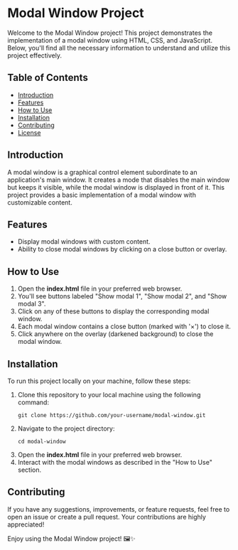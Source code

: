 # Modal Window Project

Welcome to the Modal Window project! This project demonstrates the implementation of a modal window using HTML, CSS, and JavaScript. Below, you'll find all the necessary information to understand and utilize this project effectively.

## Table of Contents
- [Introduction](#introduction)
- [Features](#features)
- [How to Use](#how-to-use)
- [Installation](#installation)
- [Contributing](#contributing)
- [License](#license)

## Introduction
A modal window is a graphical control element subordinate to an application's main window. It creates a mode that disables the main window but keeps it visible, while the modal window is displayed in front of it. This project provides a basic implementation of a modal window with customizable content.

## Features
- Display modal windows with custom content.
- Ability to close modal windows by clicking on a close button or overlay.

## How to Use
1. Open the **index.html** file in your preferred web browser.
2. You'll see buttons labeled "Show modal 1", "Show modal 2", and "Show modal 3".
3. Click on any of these buttons to display the corresponding modal window.
4. Each modal window contains a close button (marked with '×') to close it.
5. Click anywhere on the overlay (darkened background) to close the modal window.

## Installation
To run this project locally on your machine, follow these steps:
1. Clone this repository to your local machine using the following command:
   ```
   git clone https://github.com/your-username/modal-window.git
   ```
2. Navigate to the project directory:
   ```
   cd modal-window
   ```
3. Open the **index.html** file in your preferred web browser.
4. Interact with the modal windows as described in the "How to Use" section.

## Contributing
If you have any suggestions, improvements, or feature requests, feel free to open an issue or create a pull request. Your contributions are highly appreciated!

Enjoy using the Modal Window project! 🖼️✨